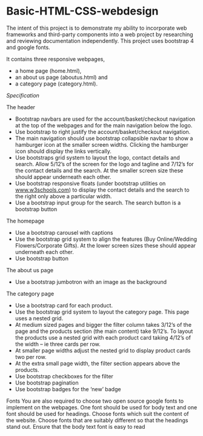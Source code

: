# Basic-HTML-CSS-webdesign

The intent of this project is to demonstrate my ability to incorporate web frameworks and
third-party components into a web project by researching and reviewing documentation
independently. This project uses bootstrap 4 and google fonts.

It contains three responsive webpages,
- a home page (home.html),
- an about us page (aboutus.html) and
- a category page (category.html).


*Specification*


The header
- Bootstrap navbars are used for the account/basket/checkout navigation at the top of the
webpages and for the main navigation below the logo.
- Use bootstrap to right justify the account/basket/checkout navigation.
- The main navigation should use bootstrap collapsible navbar to show a hamburger icon at
the smaller screen widths. Clicking the hamburger icon should display the links vertically.
- Use bootstraps grid system to layout the logo, contact details and search. Allow 5/12’s of
the screen for the logo and tagline and 7/12’s for the contact details and the search. At the
smaller screen size these should appear underneath each other.
- Use bootstrap responsive floats (under bootstrap utilities on www.w3schools.com) to
display the contact details and the search to the right only above a particular width.
- Use a bootstrap input group for the search. The search button is a bootstrap button


The homepage
- Use a bootstrap carousel with captions
- Use the bootstrap grid system to align the features (Buy Online/Wedding Flowers/Corporate
Gifts). At the lower screen sizes these should appear underneath each other.
- Use bootstrap button

The about us page
- Use a bootstrap jumbotron with an image as the background

The category page
- Use a bootstrap card for each product.
- Use the bootstrap grid system to layout the category page. This page uses a nested grid.
- At medium sized pages and bigger the filter column takes 3/12’s of the page and the
products section (the main content) take 9/12’s. To layout the products use a
nested grid with each product card taking 4/12’s of the width – ie three cards per
row.
- At smaller page widths adjust the nested grid to display product cards two per row.
- At the extra small page width, the filter section appears above the products.
- Use bootstrap checkboxes for the filter
- Use bootstrap pagination
- Use bootstrap badges for the ‘new’ badge

Fonts
You are also required to choose two open source google fonts to implement on the webpages. One
font should be used for body text and one font should be used for headings. Choose fonts which suit
the content of the website. Choose fonts that are suitably different so that the headings stand out.
Ensure that the body text font is easy to read
